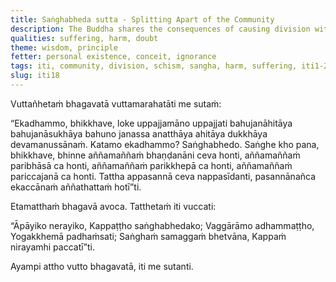 ```yaml
---
title: Saṅghabheda sutta - Splitting Apart of the Community
description: The Buddha shares the consequences of causing division within the monastic community.
qualities: suffering, harm, doubt
theme: wisdom, principle
fetter: personal existence, conceit, ignorance
tags: iti, community, division, schism, sangha, harm, suffering, iti1-27
slug: iti18
---
```


Vuttañhetaṁ bhagavatā vuttamarahatāti me sutaṁ:

“Ekadhammo, bhikkhave, loke uppajjamāno uppajjati bahujanāhitāya bahujanāsukhāya bahuno janassa anatthāya ahitāya dukkhāya devamanussānaṁ. Katamo ekadhammo? Saṅghabhedo. Saṅghe kho pana, bhikkhave, bhinne aññamaññaṁ bhaṇḍanāni ceva honti, aññamaññaṁ paribhāsā ca honti, aññamaññaṁ parikkhepā ca honti, aññamaññaṁ pariccajanā ca honti. Tattha appasannā ceva nappasīdanti, pasannānañca ekaccānaṁ aññathattaṁ hotī”ti.

Etamatthaṁ bhagavā avoca. Tatthetaṁ iti vuccati:

“Āpāyiko nerayiko,
Kappaṭṭho saṅghabhedako;
Vaggārāmo adhammaṭṭho,
Yogakkhemā padhaṁsati;
Saṅghaṁ samaggaṁ bhetvāna,
Kappaṁ nirayamhi paccatī”ti.

Ayampi attho vutto bhagavatā, iti me sutanti.
